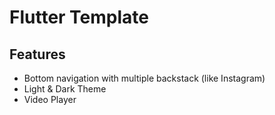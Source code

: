 # Flutter Template

## Features

- Bottom navigation with multiple backstack (like Instagram)
- Light & Dark Theme
- Video Player